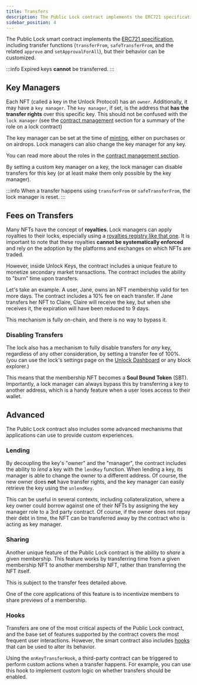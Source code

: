 ```yaml
---
title: Transfers
description: The Public Lock contract implements the ERC721 specification, including transfer functions, but their behavior can be customized!
sidebar_position: 4
---
```


The Public Lock smart contract implements the [ERC721 specification](https://docs.openzeppelin.com/contracts/2.x/api/token/erc721), including transfer functions (`transferFrom`, `safeTransferFrom`, and the related `approve` and `setApprovalForAll`), but their behavior can be customized.

:::info
Expired keys **cannot** be transferred.
:::

## Key Managers

Each NFT (called a key in the Unlock Protocol) has an `owner`. Additionally, it may have a `key manager`. The `key manager`, if set, is the address that **has the transfer rights** over this specific key. This should not be confused with the `lock manager` (see the [contract management](./access-control.md) section for a summary of the role on a lock contract)

The key manager can be set at the time of [minting](./minting-keys.md), either on purchases or on airdrops. Lock managers can also change the key manager for any key.

You can read more about the roles in the [contract management section](./access-control.md).

By setting a custom key manager on a key, the lock manager can disable transfers for this key (or at least make them only possible by the key manager).

:::info
When a transfer happens using `transferFrom` or `safeTransferFrom`, the lock manager is reset.
:::

## Fees on Transfers

Many NFTs have the concept of **royalties**. Lock managers can apply royalties to their locks, especially using a [royalties registry like that one](https://royaltyregistry.xyz/lookup). It is important to note that these royalties **cannot be systematically enforced** and rely on the adoption by the platforms and exchanges on which NFTs are traded.

However, inside Unlock Keys, the contract includes a unique feature to monetize secondary market transactions. The contract includes the ability to "burn" time upon transfers.

Let's take an example. A user, Jane, owns an NFT membership valid for ten more days. The contract includes a 10% fee on each transfer. If Jane transfers her NFT to Claire, Claire will receive the key, but when she receives it, the expiration will have been reduced to 9 days.

This mechanism is fully on-chain, and there is no way to bypass it.

### Disabling Transfers

The lock also has a mechanism to fully disable transfers for _any_ key, regardless of any other consideration, by setting a transfer fee of 100%. (you can use the lock's settings page on the [Unlock Dashboard](https://app.unlock-protocol.com/) or any block explorer.)

This means that the membership NFT becomes a **Soul Bound Token** (SBT). Importantly, a lock manager can always bypass this by transferring a key to another address, which is a handy feature when a user loses access to their wallet.

## Advanced

The Public Lock contract also includes some advanced mechanisms that applications can use to provide custom experiences.

### Lending

By decoupling the key's "owner" and the "manager", the contract includes the ability to _lend_ a key with the `lendKey` function. When lending a key, its manager is able to change the owner to a different address. Of course, the new owner does **not** have transfer rights, and the key manager can easily retrieve the key using the `unlendKey`.

This can be useful in several contexts, including collateralization, where a key owner could borrow against one of their NFTs by assigning the key manager role to a 3rd party contract. Of course, if the owner does not repay their debt in time, the NFT can be transferred away by the contract who is acting as key manager.

### Sharing

Another unique feature of the Public Lock contract is the ability to _share_ a given membership. This feature works by transferring time from a given membership NFT to another membership NFT, rather than transferring the NFT itself.

This is subject to the transfer fees detailed above.

One of the core applications of this feature is to incentivize members to share previews of a membership.

### Hooks

Transfers are one of the most critical aspects of the Public Lock contract, and the base set of features supported by the contract covers the most frequent user interactions. However, the smart contract also includes [hooks](./hooks.md) that can be used to alter its behavior.

Using the `onKeyTransferHook`, a third-party contract can be triggered to perform custom actions when a transfer happens. For example, you can use this hook to implement custom logic on whether transfers should be enabled.
